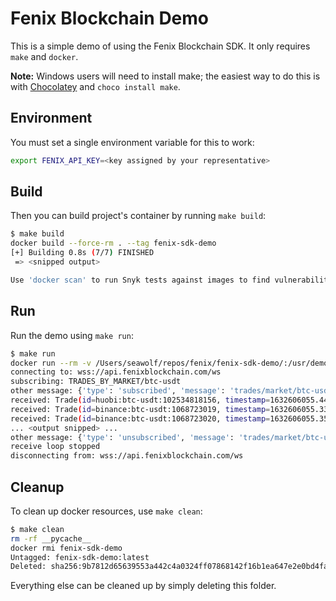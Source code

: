 # Fenix Blockchain Demo

This is a simple demo of using the Fenix Blockchain SDK. It only requires `make` and `docker`.

**Note:** Windows users will need to install make; the easiest way to do this is with [Chocolatey](https://chocolatey.org/) and `choco install make`.

## Environment

You must set a single environment variable for this to work:

```sh
export FENIX_API_KEY=<key assigned by your representative>
```

## Build

Then you can build project's container by running `make build`:

```sh
$ make build
docker build --force-rm . --tag fenix-sdk-demo
[+] Building 0.8s (7/7) FINISHED
 => <snipped output>

Use 'docker scan' to run Snyk tests against images to find vulnerabilities and learn how to fix them
```

## Run

Run the demo using `make run`:

```sh
$ make run
docker run --rm -v /Users/seawolf/repos/fenix/fenix-sdk-demo/:/usr/demo -e FENIX_API_KEY -ti fenix-sdk-demo python -m demo
connecting to: wss://api.fenixblockchain.com/ws
subscribing: TRADES_BY_MARKET/btc-usdt
other message: {'type': 'subscribed', 'message': 'trades/market/btc-usdt'}
received: Trade(id=huobi:btc-usdt:102534818156, timestamp=1632606055.447, exchange=huobi, pair=btc-usdt, euid=102534818156, price=42563.71, quantity=0.000395, direction=sell)
received: Trade(id=binance:btc-usdt:1068723019, timestamp=1632606055.335, exchange=binance, pair=btc-usdt, euid=1068723019, price=42562.77, quantity=0.00118, direction=buy)
received: Trade(id=binance:btc-usdt:1068723020, timestamp=1632606055.353, exchange=binance, pair=btc-usdt, euid=1068723020, price=42562.45, quantity=0.00039, direction=sell)
... <output snipped> ...
other message: {'type': 'unsubscribed', 'message': 'trades/market/btc-usdt'}
receive loop stopped
disconnecting from: wss://api.fenixblockchain.com/ws
```

## Cleanup

To clean up docker resources, use `make clean`:

```sh
$ make clean
rm -rf __pycache__
docker rmi fenix-sdk-demo
Untagged: fenix-sdk-demo:latest
Deleted: sha256:9b7812d65639553a442c4a0324ff07868142f16b1ea647e2e0bd4fa93b058441
```

Everything else can be cleaned up by simply deleting this folder.
